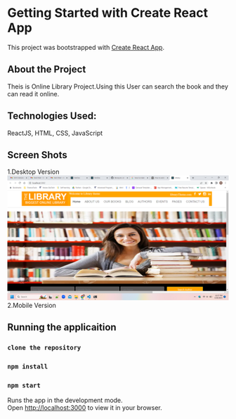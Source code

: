# Getting Started with Create React App

This project was bootstrapped with [Create React App](https://github.com/facebook/create-react-app).

## About the Project

Theis is Online Library Project.Using this User can search the book and they can read it online.

## Technologies Used:

ReactJS, HTML, CSS, JavaScript

## Screen Shots

1.Desktop Version
![alt tag](\src\components\screenshot\desktop1.png "Employee Data title")
2.Mobile Version

## Running the applicaition

### `clone the repository`

### `npm install`

### `npm start`

Runs the app in the development mode.\
Open [http://localhost:3000](http://localhost:3000) to view it in your browser.
